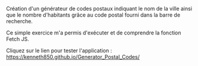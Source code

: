 Création d'un générateur de codes postaux indiquant le nom de la ville ainsi que le nombre d'habitants grâce au code postal fourni dans la barre de recherche.

Ce simple exercice m'a permis d'exécuter et de comprendre la fonction Fetch JS.

Cliquez sur le lien pour tester l'application : https://kenneth850.github.io/Generator_Postal_Codes/
